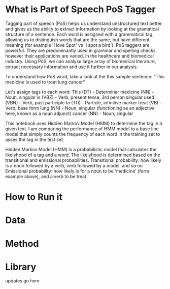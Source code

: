 # What is Part of Speech PoS Tagger
Tagging part of speech (PoS) helps us understand unstructured text better and gives us the ability to extract information by looking at the gramatical structure of a sentence. Each word is assigned with a grammatical tag, allowing us to distinguish words that are the same, but have different meaning (for example 'I love Spot' vs 'I spot a bird'). 
PoS taggers are powerful. They are predominantly used in grammar and spelling checks, however their applications are varied. In the healthcare and biomedical industry. Using PoS, we can analyse large array of biomedical literature, extract necessary information and use it further in our analysis. 

To understand how PoS word, take a look at the this sample sentence: 
 "This medicine is used to treat lung cancer"

 Let's assign tags to each word: 
    This (DT) - Determiner
    medicine (NN) - Noun, singular
    is (VBZ) - Verb, present tense, 3rd person singular
    used (VBN) - Verb, past participle
    to (TO) - Particle, infinitive marker
    treat (VB) - Verb, base form
    lung (NN) - Noun, singular (functioning as an adjective here, known as a noun adjunct)
    cancer (NN) - Noun, singular

This notebook uses Hidden Markov Model (HMM) to determine the tag in a given text. I am comparing the performance of HMM model to a base line model that simply counts the frequency of each word in the training set to asses the tag in the test set. 

Hidden Markov Model (HMM) is a probabilistic model that calculates the likelyhood of a tag and a word. The likelyhood is determined based on the transitional and emissional probabilities. 
    Transitional probability: how likely is a noun followed by a verb, verb followed by a model, and so on
    Emissional probability: how likely is for a noun to be 'medicine' (form example above), and a verb to be treat. 

<add the state drawing>


# How to Run it 

# Data
# Method 
# Library 

updates go here
